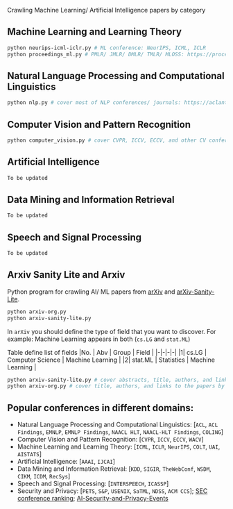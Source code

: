 

Crawling Machine Learning/ Artificial Intelligence papers by category

## Machine Learning and Learning Theory
```bash
python neurips-icml-iclr.py # ML conference: NeurIPS, ICML, ICLR
python proceedings_ml.py # PMLR/ JMLR/ DMLR/ TMLR/ MLOSS: https://proceedings.mlr.press/ and proceedings of other ML conferences
```

## Natural Language Processing and Computational Linguistics
```bash
python nlp.py # cover most of NLP conferences/ journals: https://aclanthology.org/events/
```

## Computer Vision and Pattern Recognition
```bash
python computer_vision.py # cover CVPR, ICCV, ECCV, and other CV conferences
```

## Artificial Intelligence
```bash
To be updated
```

## Data Mining and Information Retrieval
```bash
To be updated
```

## Speech and Signal Processing
```bash
To be updated
```

## Arxiv Sanity Lite and Arxiv
Python program for crawling AI/ ML papers from [arXiv](https://arxiv.org/) and [arXiv-Sanity-Lite](https://arxiv-sanity-lite.com/).
```bash
python arxiv-org.py
python arxiv-sanity-lite.py
```

In `arXiv` you should define the type of field that you want to discover. For example: Machine Learning appears in both (`cs.LG` and `stat.ML`)

Table define list of fields
|No. | Abv | Group | Field |
|-|-|-|-|
|1| cs.LG | Computer Science | Machine Learning |
|2| stat.ML | Statistics | Machine Learning |
```bash
python arxiv-sanity-lite.py # cover abstracts, title, authors, and links to the papers
python arxiv-org.py # cover title, authors, and links to the papers by category
```

## Popular conferences in different domains:
-  Natural Language Processing and Computational Linguistics: [`ACL`, `ACL Findings`, `EMNLP`, `EMNLP Findings`, `NAACL HLT`, `NAACL-HLT Findings`, `COLING`]
-  Computer Vision and Pattern Recognition: [`CVPR`, `ICCV`, `ECCV`, `WACV`]
-  Machine Learning and Learning Theory: [`ICML`, `ICLR`, `NeurIPS`, `COLT`, `UAI`, `AISTATS`]
-  Artificial Intelligence: [`AAAI`, `IJCAI`]
-  Data Mining and Information Retrieval: [`KDD`, `SIGIR`, `TheWebConf`, `WSDM`, `CIKM`, `ICDM`, `RecSys`]
-  Speech and Signal Processing: [`INTERSPEECH`, `ICASSP`]
-  Security and Privacy: [`PETS`, `S&P`, `USENIX`, `SaTML`, `NDSS`, `ACM CCS`];  [SEC conference ranking](https://people.engr.tamu.edu/guofei/sec_conf_stat.htm); [AI-Security-and-Privacy-Events](https://github.com/ZhengyuZhao/AI-Security-and-Privacy-Events)
